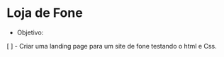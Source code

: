 # Loja de Fone

- Objetivo:

[ ] - Criar uma landing page para um site de fone testando o html e Css.